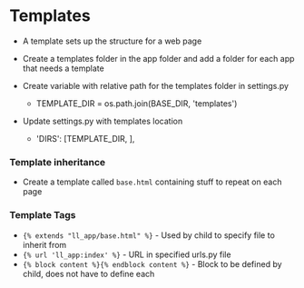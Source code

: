 # Templates

- A template sets up the structure for a web page

- Create a templates folder in the app folder and add a folder for each app that needs a template
- Create variable with relative path for the templates folder in settings.py
    - TEMPLATE_DIR = os.path.join(BASE_DIR, 'templates')
- Update settings.py with templates location 
    - 'DIRS': [TEMPLATE_DIR, ],
    
### Template inheritance

- Create a template called `base.html` containing stuff to repeat on each page

### Template Tags
   
- `{% extends "ll_app/base.html" %}` - Used by child to specify file to inherit from
- `{% url 'll_app:index' %}` - URL in specified urls.py file
- `{% block content %}{% endblock content %}` - Block to be defined by child, does not have to define each

